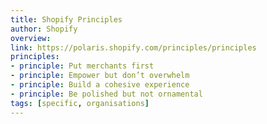 ```yaml
---
title: Shopify Principles
author: Shopify
overview:
link: https://polaris.shopify.com/principles/principles
principles:
- principle: Put merchants first
- principle: Empower but don’t overwhelm
- principle: Build a cohesive experience
- principle: Be polished but not ornamental
tags: [specific, organisations]
---
```

